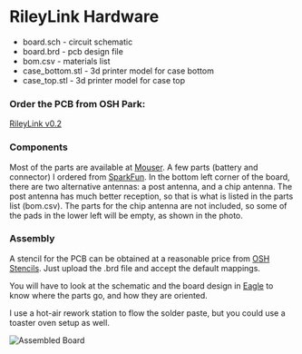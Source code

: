 # RileyLink Hardware

 * board.sch - circuit schematic
 * board.brd - pcb design file
 * bom.csv - materials list
 * case_bottom.stl - 3d printer model for case bottom
 * case_top.stl - 3d printer model for case top

### Order the PCB from OSH Park:

[RileyLink v0.2](https://oshpark.com/shared_projects/5HqFOnZu)

### Components

Most of the parts are available at [Mouser](http://mouser.com).  A few parts (battery and connector) I ordered from [SparkFun](http://sparkfun.com). In the bottom left corner of the board, there are two alternative antennas: a post antenna, and a chip antenna. The post antenna has much better reception, so that is what is listed in the parts list (bom.csv).  The parts for the chip antenna are not included, so some of the pads in the lower left will be empty, as shown in the photo.

### Assembly

A stencil for the PCB can be obtained at a reasonable price from [OSH Stencils](https://www.oshstencils.com).  Just upload the .brd file and accept the default mappings.

You will have to look at the schematic and the board design in [Eagle](http://www.cadsoftusa.com/) to know where the parts go, and how they are oriented.

I use a hot-air rework station to flow the solder paste, but you could use a toaster oven setup as well.

![Assembled Board](https://raw.githubusercontent.com/ps2/rileylink/master/hardware/board.jpg)
